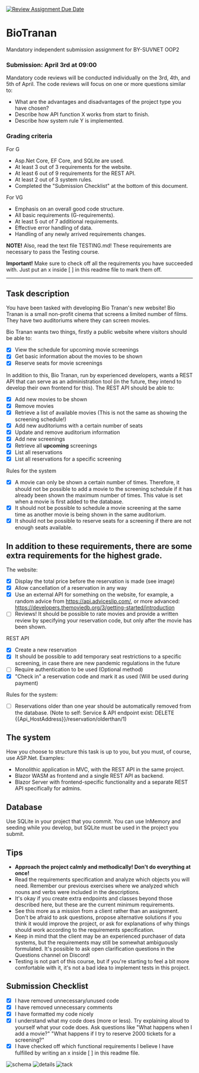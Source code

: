 [![Review Assignment Due Date](https://classroom.github.com/assets/deadline-readme-button-24ddc0f5d75046c5622901739e7c5dd533143b0c8e959d652212380cedb1ea36.svg)](https://classroom.github.com/a/TGpHSere)

# BioTranan

Mandatory independent submission assignment for BY-SUVNET OOP2

### Submission: April 3rd at 09:00

Mandatory code reviews will be conducted individually on the 3rd, 4th, and 5th of April.
The code reviews will focus on one or more questions similar to:

- What are the advantages and disadvantages of the project type you have chosen?
- Describe how API function X works from start to finish.
- Describe how system rule Y is implemented.

### Grading criteria

For G

- Asp.Net Core, EF Core, and SQLite are used.
- At least 3 out of 3 requirements for the website.
- At least 6 out of 9 requirements for the REST API.
- At least 2 out of 3 system rules.
- Completed the "Submission Checklist" at the bottom of this document.

For VG

- Emphasis on an overall good code structure.
- All basic requirements (G-requirements).
- At least 5 out of 7 additional requirements.
- Effective error handling of data.
- Handling of any newly arrived requirements changes.

**NOTE!** Also, read the text file TESTING.md! These requirements are necessary to pass the Testing course.

**Important!** Make sure to check off all the requirements you have succeeded with. Just put an x inside [ ] in this readme file to mark them off.

---

## Task description

You have been tasked with developing Bio Tranan's new website! Bio Tranan is a small non-profit cinema that screens a limited number of films. They have two auditoriums where they can screen movies.

Bio Tranan wants two things, firstly a public website where visitors should be able to:

- [x] View the schedule for upcoming movie screenings
- [x] Get basic information about the movies to be shown
- [x] Reserve seats for movie screenings

In addition to this, Bio Tranan, run by experienced developers, wants a REST API that can serve as an administration tool (in the future, they intend to develop their own frontend for this). The REST API should be able to:

- [x] Add new movies to be shown
- [x] Remove movies
- [x] Retrieve a list of available movies (This is not the same as showing the screening schedule!)
- [x] Add new auditoriums with a certain number of seats
- [x] Update and remove auditorium information
- [x] Add new screenings
- [x] Retrieve all **upcoming** screenings
- [x] List all reservations
- [x] List all reservations for a specific screening

Rules for the system

- [x] A movie can only be shown a certain number of times. Therefore, it should not be possible to add a movie to the screening schedule if it has already been shown the maximum number of times. This value is set when a movie is first added to the database.
- [x] It should not be possible to schedule a movie screening at the same time as another movie is being shown in the same auditorium.
- [x] It should not be possible to reserve seats for a screening if there are not enough seats available.

## In addition to these requirements, there are some extra requirements for the highest grade.

The website:

- [x] Display the total price before the reservation is made (see image)
- [x] Allow cancellation of a reservation in any way
- [x] Use an external API for something on the website, for example, a random advice from https://api.adviceslip.com/, or more advanced: https://developers.themoviedb.org/3/getting-started/introduction
- [ ] Reviews! It should be possible to rate movies and provide a written review by specifying your reservation code, but only after the movie has been shown.

REST API

- [x] Create a new reservation
- [x] It should be possible to add temporary seat restrictions to a specific screening, in case there are new pandemic regulations in the future
- [ ] Require authentication to be used (Optional method)
- [x] "Check in" a reservation code and mark it as used (Will be used during payment)

Rules for the system:

- [ ] Reservations older than one year should be automatically removed from the database. (Note to self: Service & API endpoint exist: DELETE {{Api_HostAddress}}/reservation/olderthan/1)

## The system

How you choose to structure this task is up to you, but you must, of course, use ASP.Net. Examples:

- Monolithic application in MVC, with the REST API in the same project.
- Blazor WASM as frontend and a single REST API as backend.
- Blazor Server with frontend-specific functionality and a separate REST API specifically for admins.

## Database

Use SQLite in your project that you commit. You can use InMemory and seeding while you develop, but SQLite must be used in the project you submit.

## Tips

- **Approach the project calmly and methodically! Don't do everything at once!**
- Read the requirements specification and analyze which objects you will need. Remember our previous exercises where we analyzed which nouns and verbs were included in the descriptions.
- It's okay if you create extra endpoints and classes beyond those described here, but these are the current minimum requirements.
- See this more as a mission from a client rather than an assignment. Don't be afraid to ask questions, propose alternative solutions if you think it would improve the project, or ask for explanations of why things should work according to the requirements specification.
- Keep in mind that the client may be an experienced purchaser of data systems, but the requirements may still be somewhat ambiguously formulated. It's possible to ask open clarification questions in the Questions channel on Discord!
- Testing is not part of this course, but if you're starting to feel a bit more comfortable with it, it's not a bad idea to implement tests in this project.

## Submission Checklist

- [x] I have removed unnecessary/unused code
- [x] I have removed unnecessary comments
- [x] I have formatted my code nicely
- [x] I understand what my code does (more or less). Try explaining aloud to yourself what your code does. Ask questions like "What happens when I add a movie?" "What happens if I try to reserve 2000 tickets for a screening?"
- [x] I have checked off which functional requirements I believe I have fulfilled by writing an x inside [ ] in this readme file.

![schema](schema.png)
![details](details.png)
![tack](tack.png)
